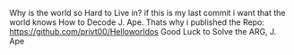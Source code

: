 Why is the world so Hard to Live in? if this is my last commit i want that the world knows How to Decode J. Ape.
Thats why i published the Repo: https://github.com/privt00/Helloworldos
Good Luck to Solve the ARG, J. Ape